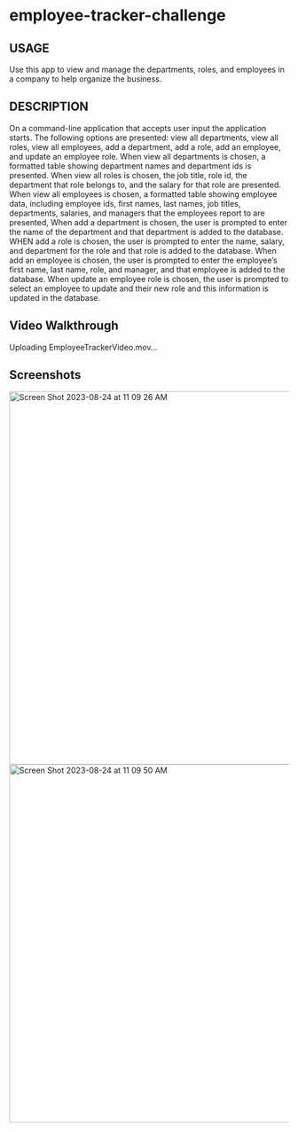 # employee-tracker-challenge

## USAGE
Use this app to view and manage the departments, roles, and employees in a company
to help organize the business.

## DESCRIPTION
On a command-line application that accepts user input the application starts. 
The following options are presented: view all departments, view all roles, view all employees, add a department, add a role, add an employee, and update an employee role.
When view all departments is chosen, a formatted table showing department names and department ids is presented.
When view all roles is chosen, the job title, role id, the department that role belongs to, and the salary for that role are presented.
When view all employees is chosen, a formatted table showing employee data, including employee ids, first names, last names, job titles, departments, salaries, and managers that the employees report to are presented,
When add a department is chosen, the user is prompted to enter the name of the department and that department is added to the database.
WHEN add a role is chosen, the user is prompted to enter the name, salary, and department for the role and that role is added to the database.
When add an employee is chosen, the user is prompted to enter the employee’s first name, last name, role, and manager, and that employee is added to the database.
When update an employee role is chosen, the user is prompted to select an employee to update and their new role and this information is updated in the database.

## Video Walkthrough



Uploading EmployeeTrackerVideo.mov…



## Screenshots
<img width="673" alt="Screen Shot 2023-08-24 at 11 09 26 AM" src="https://github.com/akecs512/employee-tracker-challenge/assets/79340489/116d91d9-7d41-43b6-bb10-cd5beb20b1c9">
<img width="646" alt="Screen Shot 2023-08-24 at 11 09 50 AM" src="https://github.com/akecs512/employee-tracker-challenge/assets/79340489/3008a1d3-5a48-4e31-863d-9557de9581f5">
